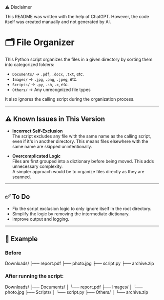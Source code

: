⚠️ Disclaimer

This README was written with the help of ChatGPT. However, the code itself was created manually and not generated by AI.

# 🗂️ File Organizer

This Python script organizes the files in a given directory by sorting them into categorized folders:

- `Documents/` → `.pdf`, `.docx`, `.txt`, etc.
- `Images/` → `.jpg`, `.png`, `.jpeg`, etc.
- `Scripts/` → `.py`, `.sh`, `.c`, etc.
- `Others/` → Any unrecognized file types

It also ignores the calling script during the organization process.

---

## ⚠️ Known Issues in This Version

- **Incorrect Self-Exclusion**  
  The script excludes any file with the same name as the calling script, even if it's in another directory. This means files elsewhere with the same name are skipped unintentionally.

- **Overcomplicated Logic**  
  Files are first grouped into a dictionary before being moved. This adds unnecessary complexity.  
  A simpler approach would be to organize files directly as they are scanned.

---

## ✅ To Do

- Fix the script exclusion logic to only ignore itself in the root directory.
- Simplify the logic by removing the intermediate dictionary.
- Improve output and logging.

---

## 🧪 Example

### Before

Downloads/
├── report.pdf
├── photo.jpg
├── script.py
├── archive.zip


### After running the script:

Downloads/
├── Documents/
│ └── report.pdf
├── Images/
│ └── photo.jpg
├── Scripts/
│ └── script.py
├── Others/
│ └── archive.zip
